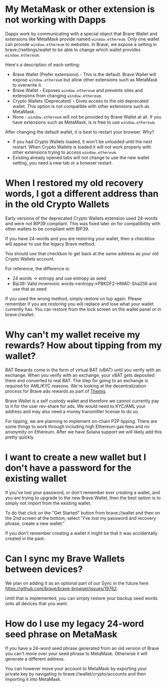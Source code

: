 # My MetaMask or other extension is not working with Dapps

Dapps work by communicating with a special object that Brave Wallet and extensions like MetaMask provide named `window.ethereum`.
Only one wallet can provide `window.ethereum` to websites.
In Brave, we expose a setting in brave://settings/wallet to be able to change which wallet provides `window.ethereum`.

Here's a description of each setting:
- Brave Wallet (Prefer extensions) - This is the default. Brave Wallet will expose `window.ethereum` but allow other extensions such as MetaMask to overwrite it.
- Brave Wallet - Exposes `window.ethereum` and prevents sites and extensions from changing `window.ethereum`.
- Crypto Wallets (Deprecated) - Gives access to the old deprecated wallet. This option is not compatible with other extensions such as MetaMask.
- None - `window.ethereum` will not be provided by Brave Wallet at all. If you have extensions such as MetaMask, is is free to use `window.ethereum`.

After changing the default wallet, it is best to restart your browser. Why?
- If you had Crypto Wallets loaded, it won't be unloaded until the next restart. When Crypto Wallets is loaded it will not work properly with other extensions trying to access `window.ethereum`.
- Existing already opened tabs will not change to use the new wallet setting, you need a new tab or a browser restart.

# When I restored my old recovery words, I got a different address than in the old Crypto Wallets

Early versions of the deprecated Crypto Wallets extension used 24-words and were not BIP39 compliant.
This was fixed later on for compatibility with other wallets to be compliant with BIP39.

If you have 24-words and you are restoring your wallet, then a checkbox will appear to use the legacy Brave method.

You should use that checkbox to get back at the same address as your old Crypto Wallets account.

For reference, the difference is:
- 24 words -> entropy and use entropy as seed
- Bip39: Valid mnemonic words->entropy->PBKDF2-HMAC-Sha256 and use that as seed

If you used the wrong method, simply restore on top again. Please remember if you are restoring you will replace and lose what your wallet currently has.  You can restore from the lock screen on the wallet panel or in brave://wallet. 

# Why can't my wallet receive my rewards? How about tipping from my wallet?

BAT Rewards come in the form of virtual BAT (vBAT) until you verify with an exchange. When you verify with an exchange, your vBAT gets deposited there and converted to real BAT.  The step for going to an exchange is required for AML/KYC reasons. We're looking at the decentralization process for Brave ads rewards as part of [Themis](https://brave.com/themis-rfcc-wrap-up/)

Brave Wallet is a self custody wallet and therefore we cannot currently pay to it for the user rev-share for ads. We would need to KYC/AML your address and may also need a money transmitter license to do so.

For tipping, we are planning to implement on-chain P2P tipping. There are some things to work through including high Ethereum gas fees and no anonymity on Ethereum.  After we have Solana support we will likely add this pretty quickly.

# I want to create a new wallet but I don't have a password for the existing wallet

If you've lost your password, or don't remember ever creating a wallet, and you are trying to upgrade to the new Brave Wallet, then the best option is to simply not import from the existing wallet.

To do that click on the "Get Started" button from brave://wallet and then on the 2nd screen at the bottom, select "I’ve lost my password and recovery phrase, create a new wallet."

If you don't remember creating a wallet it might be that it was accidentally created in the past.

# Can I sync my Brave Wallets between devices?

We plan on adding it as an optional part of our Sync in the future here https://github.com/brave/brave-browser/issues/19762.

Until that is implemented, you can simply restore your backup seed words onto all devices that you want.

# How do I use my legacy 24-word seed phrase on MetaMask

If you have a 24-word seed phrase generated from an old version of Brave you can't move over your seed phrase to MetaMask.
Otherwise it will generate a different address.

You can however move your account to MetaMask by exporting your private key by navigating to brave://wallet/crypto/accounts and then importing it into MetaMask.